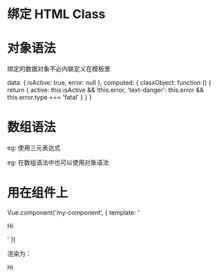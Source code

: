 


绑定 HTML Class
=====

# 对象语法

<div class="static" v-bind:class="{ active: isActive, 'text-danger': hasError }"></div>

绑定的数据对象不必内联定义在模板里

<div v-bind:class="classObject"></div>

data: {
  isActive: true,
  error: null
},
computed: {
  classObject: function () {
    return {
      active: this.isActive && !this.error,
      'text-danger': this.error && this.error.type === 'fatal'
    }
  }
}

# 数组语法

<div v-bind:class="[activeClass, errorClass]"></div>

eg: 使用三元表达式
<div v-bind:class="[isActive ? activeClass : '', errorClass]"></div>

eg: 在数组语法中也可以使用对象语法

<div v-bind:class="[{ active: isActive }, errorClass]"></div>

# 用在组件上

Vue.component('my-component', {
  template: '<p class="foo bar">Hi</p>'
})

<my-component class="active"></my-component>
<my-component v-bind:class="{ active: isActive }"></my-component>

渲染为：
<p class="foo bar active">Hi</p>
